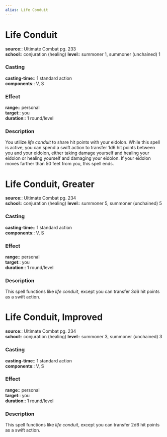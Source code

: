 ```yaml
---
alias: Life Conduit
---
```


# Life Conduit 

**source**:: Ultimate Combat pg. 233  
**school**:: conjuration (healing)
**level**:: summoner 1, summoner (unchained) 1

### Casting 

**casting-time**:: 1 standard action  
**components**:: V, S

### Effect 

**range**:: personal  
**target**:: you  
**duration**:: 1 round/level

### Description 

You utilize *life conduit* to share hit points with your eidolon. While this spell is active, you can spend a swift action to transfer 1d6 hit points between you and your eidolon, either taking damage yourself and healing your eidolon or healing yourself and damaging your eidolon. If your eidolon moves farther than 50 feet from you, this spell ends.

# Life Conduit, Greater 

**source**:: Ultimate Combat pg. 234  
**school**:: conjuration (healing)
**level**:: summoner 5, summoner (unchained) 5

### Casting 

**casting-time**:: 1 standard action  
**components**:: V, S

### Effect 

**range**:: personal  
**target**:: you  
**duration**:: 1 round/level

### Description 

This spell functions like *life conduit*, except you can transfer 3d6 hit points as a swift action.

# Life Conduit, Improved 

**source**:: Ultimate Combat pg. 234  
**school**:: conjuration (healing)
**level**:: summoner 3, summoner (unchained) 3

### Casting 

**casting-time**:: 1 standard action  
**components**:: V, S

### Effect 

**range**:: personal  
**target**:: you  
**duration**:: 1 round/level

### Description 

This spell functions like *life conduit*, except you can transfer 2d6 hit points as a swift action.

